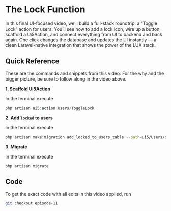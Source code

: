 
# The Lock Function

In this final UI-focused video, we’ll build a full-stack roundtrip: a “Toggle Lock” action for users. You’ll see how to add a lock icon, wire up a button, scaffold a Ui5Action, and connect everything from UI to backend and back again. One click changes the database and updates the UI instantly — a clean Laravel-native integration that shows the power of the LUX stack.

<Youtube id="TBN9ibiZxy4" />

## Quick Reference

These are the commands and snippets from this video. For the why and the bigger picture, be sure to follow along in the video above.

**1. Scaffold Ui5Action**

In the terminal execute

```php
php artisan ui5:action Users/ToggleLock
```

**2. Add `locked` to users**

In the terminal execute

```bash
php artisan make:migration add_locked_to_users_table --path=ui5/Users/database/migrations
```

**3. Migrate**

In the terminal execute

```bash
php artisan migrate
```

## Code

To get the exact code with all edits in this video applied, run

```bash
git checkout episode-11
```
